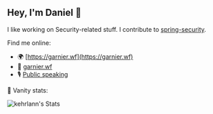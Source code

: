 ## Hey, I'm Daniel 👋

I like working on Security-related stuff. I contribute to [spring-security](https://github.com/spring-projects/spring-security).

Find me online:

- 🌍 [https://garnier.wf](https://garnier.wf)
- 🦋 [garnier.wf](https://bsky.app/profile/garnier.wf)
- 🎙️ [Public speaking](https://garnier.wf/talks)

🤩 Vanity stats:

![kehrlann's Stats](https://github-readme-stats.vercel.app/api?username=kehrlann&theme=default&show_icons=true&hide_border=false&count_private=true)
